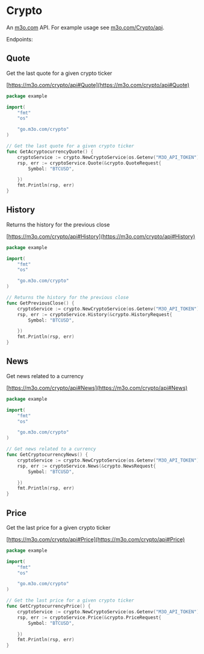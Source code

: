 # Crypto

An [m3o.com](https://m3o.com) API. For example usage see [m3o.com/Crypto/api](https://m3o.com/Crypto/api).

Endpoints:

## Quote

Get the last quote for a given crypto ticker


[https://m3o.com/crypto/api#Quote](https://m3o.com/crypto/api#Quote)

```go
package example

import(
	"fmt"
	"os"

	"go.m3o.com/crypto"
)

// Get the last quote for a given crypto ticker
func GetAcryptocurrencyQuote() {
	cryptoService := crypto.NewCryptoService(os.Getenv("M3O_API_TOKEN"))
	rsp, err := cryptoService.Quote(&crypto.QuoteRequest{
		Symbol: "BTCUSD",

	})
	fmt.Println(rsp, err)
}
```
## History

Returns the history for the previous close


[https://m3o.com/crypto/api#History](https://m3o.com/crypto/api#History)

```go
package example

import(
	"fmt"
	"os"

	"go.m3o.com/crypto"
)

// Returns the history for the previous close
func GetPreviousClose() {
	cryptoService := crypto.NewCryptoService(os.Getenv("M3O_API_TOKEN"))
	rsp, err := cryptoService.History(&crypto.HistoryRequest{
		Symbol: "BTCUSD",

	})
	fmt.Println(rsp, err)
}
```
## News

Get news related to a currency


[https://m3o.com/crypto/api#News](https://m3o.com/crypto/api#News)

```go
package example

import(
	"fmt"
	"os"

	"go.m3o.com/crypto"
)

// Get news related to a currency
func GetCryptocurrencyNews() {
	cryptoService := crypto.NewCryptoService(os.Getenv("M3O_API_TOKEN"))
	rsp, err := cryptoService.News(&crypto.NewsRequest{
		Symbol: "BTCUSD",

	})
	fmt.Println(rsp, err)
}
```
## Price

Get the last price for a given crypto ticker


[https://m3o.com/crypto/api#Price](https://m3o.com/crypto/api#Price)

```go
package example

import(
	"fmt"
	"os"

	"go.m3o.com/crypto"
)

// Get the last price for a given crypto ticker
func GetCryptocurrencyPrice() {
	cryptoService := crypto.NewCryptoService(os.Getenv("M3O_API_TOKEN"))
	rsp, err := cryptoService.Price(&crypto.PriceRequest{
		Symbol: "BTCUSD",

	})
	fmt.Println(rsp, err)
}
```
